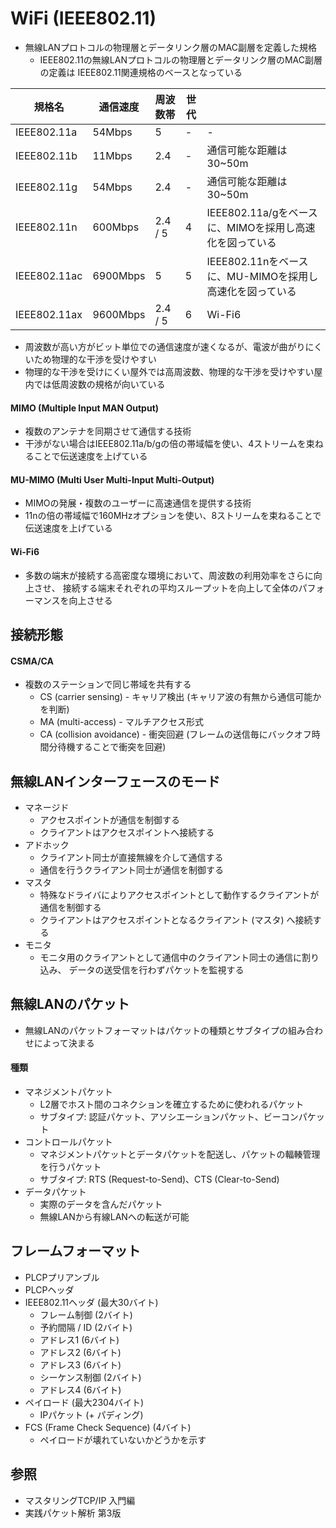 # WiFi (IEEE802.11)
- 無線LANプロトコルの物理層とデータリンク層のMAC副層を定義した規格
  - IEEE802.11の無線LANプロトコルの物理層とデータリンク層のMAC副層の定義は
    IEEE802.11関連規格のベースとなっている

| 規格名       | 通信速度 | 周波数帯 | 世代 |                                                          |
| -            | -        | -        | -    | -                                                        |
| IEEE802.11a  | 54Mbps   | 5        | -    | -                                                        |
| IEEE802.11b  | 11Mbps   | 2.4      | -    | 通信可能な距離は30~50m                                   |
| IEEE802.11g  | 54Mbps   | 2.4      | -    | 通信可能な距離は30~50m                                   |
| IEEE802.11n  | 600Mbps  | 2.4 / 5  | 4    | IEEE802.11a/gをベースに、MIMOを採用し高速化を図っている  |
| IEEE802.11ac | 6900Mbps | 5        | 5    | IEEE802.11nをベースに、MU-MIMOを採用し高速化を図っている |
| IEEE802.11ax | 9600Mbps | 2.4 / 5  | 6    | Wi-Fi6                                                   |

- 周波数が高い方がビット単位での通信速度が速くなるが、電波が曲がりにくいため物理的な干渉を受けやすい
- 物理的な干渉を受けにくい屋外では高周波数、物理的な干渉を受けやすい屋内では低周波数の規格が向いている

#### MIMO (Multiple Input MAN Output)
- 複数のアンテナを同期させて通信する技術
- 干渉がない場合はIEEE802.11a/b/gの倍の帯域幅を使い、4ストリームを束ねることで伝送速度を上げている

#### MU-MIMO (Multi User Multi-Input Multi-Output)
- MIMOの発展・複数のユーザーに高速通信を提供する技術
- 11nの倍の帯域幅で160MHzオプションを使い、8ストリームを束ねることで伝送速度を上げている

#### Wi-Fi6
- 多数の端末が接続する高密度な環境において、周波数の利用効率をさらに向上させ、
  接続する端末それぞれの平均スループットを向上して全体のパフォーマンスを向上させる

## 接続形態
#### CSMA/CA
- 複数のステーションで同じ帯域を共有する
  - CS (carrier sensing) - キャリア検出 (キャリア波の有無から通信可能かを判断)
  - MA (multi-access) - マルチアクセス形式
  - CA (collision avoidance) - 衝突回避 (フレームの送信毎にバックオフ時間分待機することで衝突を回避)

## 無線LANインターフェースのモード
- マネージド
  - アクセスポイントが通信を制御する
  - クライアントはアクセスポイントへ接続する
- アドホック
  - クライアント同士が直接無線を介して通信する
  - 通信を行うクライアント同士が通信を制御する
- マスタ
  - 特殊なドライバによりアクセスポイントとして動作するクライアントが通信を制御する
  - クライアントはアクセスポイントとなるクライアント (マスタ) へ接続する
- モニタ
  - モニタ用のクライアントとして通信中のクライアント同士の通信に割り込み、
    データの送受信を行わずパケットを監視する

## 無線LANのパケット
- 無線LANのパケットフォーマットはパケットの種類とサブタイプの組み合わせによって決まる

#### 種類
- マネジメントパケット
  - L2層でホスト間のコネクションを確立するために使われるパケット
  - サブタイプ: 認証パケット、アソシエーションパケット、ビーコンパケット
- コントロールパケット
  - マネジメントパケットとデータパケットを配送し、パケットの輻輳管理を行うパケット
  - サブタイプ: RTS (Request-to-Send)、CTS (Clear-to-Send)
- データパケット
  - 実際のデータを含んだパケット
  - 無線LANから有線LANへの転送が可能

## フレームフォーマット
- PLCPプリアンブル
- PLCPヘッダ
- IEEE802.11ヘッダ (最大30バイト)
  - フレーム制御 (2バイト)
  - 予約間隔 / ID (2バイト)
  - アドレス1 (6バイト)
  - アドレス2 (6バイト)
  - アドレス3 (6バイト)
  - シーケンス制御 (2バイト)
  - アドレス4 (6バイト)
- ペイロード (最大2304バイト)
  - IPパケット (+ パディング)
- FCS (Frame Check Sequence) (4バイト)
  - ペイロードが壊れていないかどうかを示す

## 参照
- マスタリングTCP/IP 入門編
- 実践パケット解析 第3版
